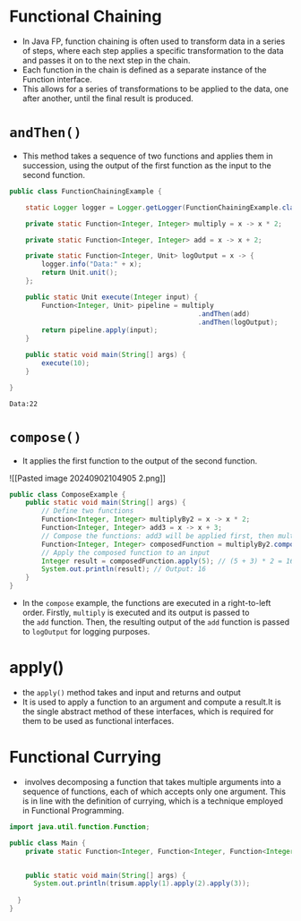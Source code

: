 # Functional Chaining

- In Java FP, function chaining is often used to transform data in a series of steps, where each step applies a specific transformation to the data and passes it on to the next step in the chain.
- Each function in the chain is defined as a separate instance of the Function interface.
- This allows for a series of transformations to be applied to the data, one after another, until the final result is produced.

# `andThen()`

- This method takes a sequence of two functions and applies them in succession, using the output of the first function as the input to the second function.

```java
public class FunctionChainingExample {

    static Logger logger = Logger.getLogger(FunctionChainingExample.class.getName());

    private static Function<Integer, Integer> multiply = x -> x * 2;

    private static Function<Integer, Integer> add = x -> x + 2;

    private static Function<Integer, Unit> logOutput = x -> {
        logger.info("Data:" + x);
        return Unit.unit();
    };

    public static Unit execute(Integer input) {
        Function<Integer, Unit> pipeline = multiply
                                               .andThen(add)
                                               .andThen(logOutput);
        return pipeline.apply(input);
    }

    public static void main(String[] args) {
        execute(10);
    }

}
```

``` 
Data:22
```


# `compose()`

- It applies the first function to the output of the second function.

![[Pasted image 20240902104905 2.png]]


```java
public class ComposeExample { 
	public static void main(String[] args) { 
		// Define two functions 
		Function<Integer, Integer> multiplyBy2 = x -> x * 2; 
		Function<Integer, Integer> add3 = x -> x + 3; 
		// Compose the functions: add3 will be applied first, then multiplyBy2 
		Function<Integer, Integer> composedFunction = multiplyBy2.compose(add3); 
		// Apply the composed function to an input 
		Integer result = composedFunction.apply(5); // (5 + 3) * 2 = 16 
		System.out.println(result); // Output: 16 
	}
}
```

- In the `compose` example, the functions are executed in a right-to-left order. Firstly, `multiply` is executed and its output is passed to the `add` function. Then, the resulting output of the `add` function is passed to `logOutput` for logging purposes.



# apply()

- the `apply()` method takes and input and returns and output
- It is used to apply a function to an argument and compute a result.It is the single abstract method of these interfaces, which is required for them to be used as functional interfaces.


# Functional Currying

-  involves decomposing a function that takes multiple arguments into a sequence of functions, each of which accepts only one argument. This is in line with the definition of currying, which is a technique employed in Functional Programming.

```java
import java.util.function.Function;

public class Main {
    private static Function<Integer, Function<Integer, Function<Integer, Integer>>> trisum = (a) -> (b) -> (c) -> a+b+c;


    public static void main(String[] args) {
      System.out.println(trisum.apply(1).apply(2).apply(3));
      
  }
}
```